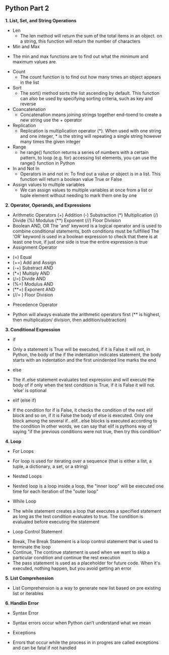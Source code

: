 ## Python Part 2

**1. List, Set, and String Operations**
- Len 
  * The len method will return the sum of the total items in an object. on a string, this function will return the number of characters
 - Min and Max
  * The min and max functions are to find out what the minimum and maximum values are.
- Count
  * The count function is to find out how many times an object appears in the list
- Sort
  * The sort() method sorts the list ascending by default. This function can also be used by specifying sorting criteria, such as key and reverse
- Coancatenation
  * Concatenation means joining strings together end-toend to create a new string use the + operator 
- Replication
  * Replication is multiplication operator (*). When used with one string and one integer, * is the string will repeating a single string however many times the given integer
- Range
  * he range() function returns a series of numbers with a certain pattern, to loop (e.g. for) accessing list elements, you can use the range() function in Python
- In and Not In
  * Operators in and not in: To find out a value or object is in a list. This
function will return a boolean value True or False
- Assign values to multiple variables
  * We can assign values to multiple variables at once from a list or tuple element without needing to mark them one by one

**2. Operator, Operands, and Expressions**
- Arithmetic Operators
  (+) Addition 
  (-) Substraction
  (*) Multiplication
  (/) Divide
  (%) Modulus
  (**) Exponent
  (//) Floor Division
 - Boolean AND, OR
  The 'and' keyword is a logical operator and is used to combine conditional statements, both conditions must be fullfilled
  The 'OR' keyword is used in a boolean expression to check that there is at least one true, if just one side is true the entire expression is true
 - Assignment Operator
  * (=) Equal
  * (+=) Add and Assign 
  * (-+) Substract AND
  * (*=) Multiply AND
  * (/=) Divide AND
  * (%=) Modulus AND
  * (**=) Exponent AND
  * (//= ) Floor Division
 - Precedence Operator
  * Python will always evaluate the arithmetic operators first (** is highest, then multiplication/ division, then addition/subtraction)

**3. Conditional Expression**
 - if
  * Only a statement is True will be executed, if it is False it will not, in Python, the body of the if the indentation indicates statement, the body starts with an indentation and the first unindented line marks the end
 - else
  * The if..else statement evaluates test expression and will execute the body of if only when the test condition is True, if it is False it will not. 'else' is optional
 - elif (else if)
  * If the condition for if is False, it checks the condition of the next elif block and so on, if it is False the body of else is executed. Only one block among the several if...elif...else blocks is executed according to the condition In other words, we can say that elif is pythons way of saying "if the previous conditions were not true, then try this condition"
  
**4. Loop**
 - For Loops
  * For loop is used for iterating over a sequence (that is either a list, a tuple, a dictionary, a set, or a string)
 - Nested Loops
  * Nested loop is a loop inside a loop, the "inner loop" will be executed one time for each iteration of the "outer loop"
 - While Loop
  * The while statement creates a loop that executes a specified statement as long as the test condition evaluates to true. The condition is evaluated before executing the statement 
 - Loop Control Statement
  * Break, The Break Statement is a loop control statement that is used to terminate the loop
  * Continue, The continue statement is used when we want to skip a particular condition and continue the rest execution
  * The pass statement is used as a placeholder for future code. When it's executed, nothing happen, but you avoid getting an error
  
**5. List Comprehension**  
 - List Comprehension is a way to generate new list based on pre existing list or iterables
 
**6. Handlin Error**
 - Syntax Error
  * Syntax errors occur when Python can't understand what we mean
 - Exceptions
  * Errors that occur while the process in in progres are called exceptions and can be fatal if not handled
  


  
